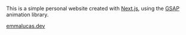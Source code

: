 This is a simple personal website created with [Next.js](https://nextjs.org/), using the [GSAP](https://gsap.com/)
animation library.

[emmalucas.dev](https://www.emmalucas.dev/)